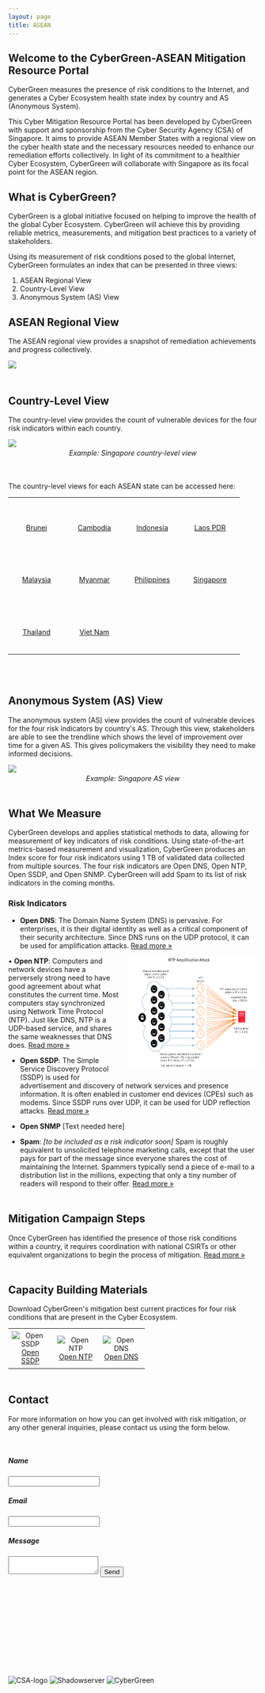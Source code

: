```yaml
---
layout: page
title: ASEAN
---
```

## Welcome to the CyberGreen-ASEAN Mitigation Resource Portal

CyberGreen measures the presence of risk conditions to the Internet, and generates a Cyber Ecosystem health state index by country and AS (Anonymous System).

This Cyber Mitigation Resource Portal has been developed by CyberGreen with support and sponsorship from the Cyber Security Agency (CSA) of Singapore. It aims to provide ASEAN Member States with a regional view on the cyber health state and the necessary resources needed to enhance our remediation efforts collectively. In light of its commitment to a healthier Cyber Ecosystem, CyberGreen will collaborate with Singapore as its focal point for the ASEAN region.

## What is CyberGreen?

CyberGreen is a global initiative focused on helping to improve the health of the global Cyber Ecosystem. CyberGreen will achieve this by providing reliable metrics, measurements, and mitigation best practices to a variety of stakeholders.

Using its measurement of risk conditions posed to the global Internet, CyberGreen formulates an index that can be presented in three views: 

1. ASEAN Regional View
2. Country-Level View
3. Anonymous System (AS) View

<div style="margin-bottom: 25px">
</div>

## ASEAN Regional View

The ASEAN regional view provides a snapshot of remediation achievements and progress collectively.

<div>
<a href="http://stats.cybergreen.net" rel="external"><img src="{{site.media}}asean-level.png"/></a>
</div>

<div style="margin-bottom: 50px">
</div>

## Country-Level View

The country-level view provides the count of vulnerable devices for the four risk indicators within each country. 

<div>
  <img src="{{site.media}}sing-country-level.png"/>
  <center><imgcaption><i> Example: Singapore country-level view </i></imgcaption></center>
</div>

<div style="margin-bottom: 50px">
</div>

The country-level views for each ASEAN state can be accessed here:

<div class="content">
<table cellspacing="10px" cellpadding="10px" style="border-spacing: 10px">
    <tbody>
        <tr>
            <td style="padding-right: 10px" width="100" height="100" border="1px">
            <div class="flag_back"><img border="0" src="http://flags.fmcdn.net/data/flags/normal/bn.png" alt=""><br>
            <center><a target="_blank" href="http://stats.cybergreen.net/place/brunei/">Brunei</a></center></div>
            </td>
            <td style="padding-right: 10px" width="100" height="100" border="1px">
            <div class="flag_back"><img border="0" src="http://flags.fmcdn.net/data/flags/normal/kh.png" alt=""><br>
            <center><a target="_blank" href="http://stats.cybergreen.net/place/cambodia/">Cambodia</a></center></div>
            </td>
            <td style="padding-right: 10px" width="100" height="100" border="1px">
            <div class="flag_back"><img border="0" src="http://flags.fmcdn.net/data/flags/normal/id.png" alt=""><br>
            <center><a target="_blank" href="http://stats.cybergreen.net/place/indonesia/">Indonesia</a></center></div>
            </td>
            <td style="padding-right: 10px" width="100" height="100" border="1px">
            <div class="flag_back"><img border="0" src="http://flags.fmcdn.net/data/flags/normal/la.png" alt=""><br>
            <center><a target="_blank" href="http://stats.cybergreen.net/place/laos/">Laos PDR</a></center></div>
            </td>
        </tr>
        <tr>
            <td style="padding-right: 10px" width="100" height="100" border="1px">
            <div class="flag_back"><img border="0" src="http://flags.fmcdn.net/data/flags/normal/my.png" alt=""><br>
            <center><a target="_blank" href="http://stats.cybergreen.net/place/malaysia/">Malaysia</a></center></div>
            </td>
            <td style="padding-right: 10px" width="100" height="100" border="1px">
            <div class="flag_back"><img border="0" src="http://flags.fmcdn.net/data/flags/normal/mm.png" alt=""><br>
            <center><a target="_blank" href="http://stats.cybergreen.net/place/myanmar/">Myanmar</a></center></div>
            </td>
            <td style="padding-right: 10px" width="100" height="100" border="1px">
            <div class="flag_back"><img border="0" src="http://flags.fmcdn.net/data/flags/normal/ph.png" alt=""><br>
            <center><a target="_blank" href="http://stats.cybergreen.net/place/philippines/">Philippines</a></center></div>
            </td>
            <td style="padding-right: 10px" width="100" height="100" border="1px">
            <div class="flag_back"><img border="0" src="http://flags.fmcdn.net/data/flags/normal/sg.png" alt=""><br>
            <center><a target="_blank" href="http://stats.cybergreen.net/place/Singapore/">Singapore</a></center></div>
            </td>
        </tr>
         <tr>
            <td style="padding-right: 10px" width="100" height="100" border="1px">
            <div class="flag_back"><img border="0" src="http://flags.fmcdn.net/data/flags/normal/th.png" alt=""><br>
            <center><a target="_blank" href="http://stats.cybergreen.net/place/thailand/">Thailand</a></center></div>
            </td>
            <td style="padding-right: 10px" width="100" height="100" border="1px">
            <div class="flag_back"><img border="0" src="http://flags.fmcdn.net/data/flags/normal/vn.png" alt=""><br>
            <center><a target="_blank" href="http://stats.cybergreen.net/place/vietnam/">Viet Nam</a></center></div>
            </td>
        </tr>
    </tbody>
</table>
</div>

<br>

<div style="margin-bottom: 50px">
</div>

## Anonymous System (AS) View

The anonymous system (AS) view provides the count of vulnerable devices for the four risk indicators by country's AS. Through this view, stakeholders are able to see the trendline which shows the level of improvement over time for a given AS. This gives policymakers the visibility they need to make informed decisions.

<div>
  <img src="{{site.media}}sing-as-level.png"/>
  <center><imgcaption><i> Example: Singapore AS view </i></imgcaption></center>
</div>

<div style="margin-bottom: 50px">
</div>

## What We Measure

CyberGreen develops and applies statistical methods to data, allowing for measurement of key indicators of risk conditions. Using state-of-the-art metrics-based measurement and visualization, CyberGreen produces an Index score for four risk indicators using 1 TB of validated data collected from multiple sources. The four risk indicators are Open DNS, Open NTP, Open SSDP, and Open SNMP. CyberGreen will add Spam to its list of risk indicators in the coming months.

### Risk Indicators

+ <b>Open DNS</b>: The Domain Name System (DNS) is pervasive. For enterprises, it is their digital identity as well as a critical component of their security architecture. Since DNS runs on the UDP protocol, it can be used for amplification attacks. <a href="http://stats.cybergreen.net/risk/opendns/">Read more &raquo;</a>

<img style="float: right; margin: 0px 0px 15px 15px;" src="/img/medialibrary/openntprisk.png" width="260" height="225" /> • <b>Open NTP</b>: Computers and network devices have a perversely strong need to have good agreement about what constitutes the current time. Most computers stay synchronized using Network Time Protocol (NTP). Just like DNS, NTP is a UDP-based service, and shares the same weaknesses that DNS does. <a href="http://stats.cybergreen.net/risk/openntp/">Read more &raquo;</a>

+ <b>Open SSDP</b>: The Simple Service Discovery Protocol (SSDP) is used for advertisement and discovery of network services and presence information. It is often enabled in customer end devices (CPEs) such as modems. Since SSDP runs over UDP, it can be used for UDP reflection attacks. <a href="http://stats.cybergreen.net/risk/openssdp/">Read more &raquo;</a>

+ <b>Open SNMP</b> [Text needed here]

+ <b>Spam</b>: <i>[to be included as a risk indicator soon]</i> Spam is roughly equivalent to unsolicited telephone marketing calls, except that the user pays for part of the message since everyone shares the cost of maintaining the Internet. Spammers typically send a piece of e-mail to a distribution list in the millions, expecting that only a tiny number of readers will respond to their offer. <a href="http://stats.cybergreen.net/risk/spam/">Read more &raquo;</a> 

<div style="margin-bottom: 50px">
</div>

## Mitigation Campaign Steps
Once CyberGreen has identified the presence of those risk conditions within a country, it requires coordination with national CSIRTs or other equivalent organizations to begin the process of mitigation. <a href="/mitigation/campaign-steps/">Read more &raquo;</a> 

<div style="margin-bottom: 50px">
</div>

## Capacity Building Materials
Download CyberGreen's mitigation best current practices for four risk conditions that are present in the Cyber Ecosystem.

<div class="content">
<table cellspacing="10px" cellpadding="10px" style="border-spacing: 10px">
    <tbody>
        <tr>
            <td style="padding-right: 10px" width="75" height="75" border="1px" align="center">
            <div class="flag_back"><img border="0" src="{{site.media}}opendnsicon.png" width="75" height="75" alt="Open SSDP"><br>
            <center><a download="Open SSDP" href="/img/medialibrary/CyberGreen OpenSSDP Mitigation.pdf" title="Open SSDP">Open SSDP</a></center></div>
            </td>
             <td style="padding-right: 10px" width="75" height="75" border="1px" align="center">
            <div class="flag_back"><img border="0" src="{{site.media}}openntpicon.png" width="75" height="75" alt="Open NTP"><br>
            <center><a download="Open NTP" href="/img/medialibrary/CyberGreen OpenNTP Mitigation.pdf" title="Open NTP">Open NTP</a></center></div>
            </td>
             <td style="padding-right: 10px" width="75" height="75" border="1px" align="center">
            <div class="flag_back"><img border="0" src="{{site.media}}opendnsicon.png" width="75" height="75" alt="Open DNS"><br>
            <center><a download="Open DNS" href="/img/medialibrary/CyberGreen OpenDNS Mitigation.pdf" title="Open DNS">Open DNS</a></center></div>
            </td>
        </tr>
     </tbody>
</table>
</div>

<div style="margin-bottom: 50px">
</div>   

## Contact

For more information on how you can get involved with risk mitigation, or any other general inquiries, please contact us using the form below.

<div class="wrapper" style="margin-bottom:50px; margin-top:50px">
    <form action="https://formspree.io/contact@cybergreen.net"
          method="POST">
          <h5>Name</h5>
        <input type="text" name="name" />
        <h5>Email</h5>
        <input type="email" name="_replyto" />
        <h5>Message</h5>
        <textarea  name="Message"> </textarea>
        <input type="submit" value="Send">
    </form>
</div>

<div style="margin-bottom: 200px">
</div>  

<img class="alignnone wp-image-210 aligncenter" src="{{site.media}}csa-logo.jpg" alt="CSA-logo" /> <img class="alignnone size-full wp-image-171 aligncenter" src="{{site.media}}Shadowserver.png" alt="Shadowserver" width="210" height="100" /> <img class="alignnone size-full wp-image-171 aligncenter" src="{{site.media}}CG_Logo_Colorchange_GreyandGreen.png" alt="CyberGreen" width="250" height="90" /> 
